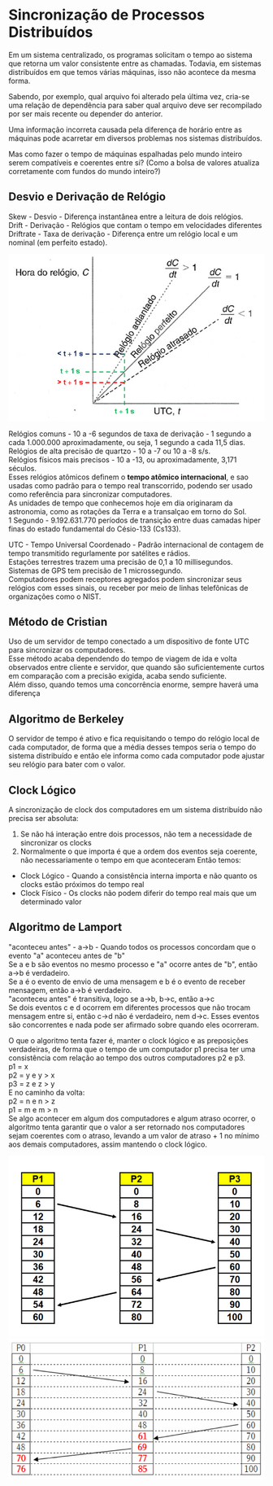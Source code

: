 # Sincronização de Processos Distribuídos
Em um sistema centralizado, os programas solicitam o tempo ao sistema que retorna um valor consistente entre as chamadas. Todavia, em sistemas distribuídos em que temos várias máquinas, isso não acontece da mesma forma.  
  
Sabendo, por exemplo, qual arquivo foi alterado pela última vez, cria-se uma relação de dependência para saber qual arquivo deve ser recompilado por ser mais recente ou depender do anterior.  
  
Uma informação incorreta causada pela diferença de horário entre as máquinas pode acarretar em diversos problemas nos sistemas distribuídos.  
  
Mas como fazer o tempo de máquinas espalhadas pelo mundo inteiro serem compatíveis e coerentes entre si? (Como a bolsa de valores atualiza corretamente com fundos do mundo inteiro?)  
  
## Desvio e Derivação de Relógio
Skew - Desvio - Diferença instantânea entre a leitura de dois relógios.  
Drift - Derivação - Relógios que contam o tempo em velocidades diferentes  
Driftrate - Taxa de derivação - Diferença entre um relógio local e um nominal (em perfeito estado).  

![](./img/taxa_derivação.png)

Relógios comuns - 10 a -6 segundos de taxa de derivação - 1 segundo a cada 1.000.000 aproximadamente, ou seja, 1 segundo a cada 11,5 dias.  
Relógios de alta precisão de quartzo - 10 a -7 ou 10 a -8 s/s.  
Relógios físicos mais precisos - 10 a -13, ou aproximadamente, 3,171 séculos.  
Esses relógios atômicos definem o **tempo atômico internacional**, e sao usadas como padrão para o tempo real transcorrido, podendo ser usado como referência para sincronizar computadores.  
As unidades de tempo que conhecemos hoje em dia originaram da astronomia, como as rotações da Terra e a transalçao em torno do Sol.  
1 Segundo - 9.192.631.770 períodos de transição entre duas camadas hiper finas do estado fundamental do Césio-133 (Cs133).  
  
UTC - Tempo Universal Coordenado - Padrão internacional de contagem de tempo transmitido regurlamente por satélites e rádios.  
Estações terrestres trazem uma precisão de 0,1 a 10 millisegundos.  
Sistemas de GPS tem precisão de 1 microssegundo.  
Computadores podem receptores agregados podem sincronizar seus relógios com esses sinais, ou receber por meio de linhas telefônicas de organizações como o NIST.  
  
## Método de Cristian
Uso de um servidor de tempo conectado a um dispositivo de fonte UTC para sincronizar os computadores.  
Esse método acaba dependendo do tempo de viagem de ida e volta observados entre cliente e servidor, que quando são suficientemente curtos em comparação com a precisão exigida, acaba sendo suficiente.  
Além disso, quando temos uma concorrência enorme, sempre haverá uma diferença  

## Algoritmo de Berkeley
O servidor de tempo é ativo e fica requisitando o tempo do relógio local de cada computador, de forma que a média desses tempos seria o tempo do sistema distribuído e então ele informa como cada computador pode ajustar seu relógio para bater com o valor.

## Clock Lógico
A sincronização de clock dos computadores em um sistema distribuído não precisa ser absoluta:
1. Se não há interação entre dois processos, não tem a necessidade de sincronizar os clocks
2. Normalmente o que importa é que a ordem dos eventos seja coerente, não necessariamente o tempo em que aconteceram
Então temos:
* Clock Lógico - Quando a consistência interna importa e não quanto os clocks estão próximos do tempo real
* Clock Físico - Os clocks não podem diferir do tempo real mais que um determinado valor

## Algoritmo de Lamport
"aconteceu antes" - a->b - Quando todos os processos concordam que o evento "a" aconteceu antes de "b"  
Se a e b são eventos no mesmo processo e "a" ocorre antes de "b", então a->b é verdadeiro.  
Se a é o evento de envio de uma mensagem e b é o evento de receber mensagem, então a->b é verdadeiro.  
"aconteceu antes" é transitiva, logo se a->b, b->c, então a->c  
Se dois eventos c e d ocorrem em diferentes processos que não trocam mensagem entre si, então c->d não é verdadeiro, nem d->c. Esses eventos são concorrentes e nada pode ser afirmado sobre quando eles ocorreram.  
  
O que o algoritmo tenta fazer é, manter o clock lógico e as preposições verdadeiras, de forma que o tempo de um computador p1 precisa ter uma consistência com relação ao tempo dos outros computadores p2 e p3.  
p1 = x  
p2 = y e y > x  
p3 = z e z > y  
E no caminho da volta:  
p2 = n e n > z  
p1 = m e m > n  
Se algo acontecer em algum dos computadores e algum atraso ocorrer, o algoritmo tenta garantir que o valor a ser retornado nos computadores sejam coerentes com o atraso, levando a um valor de atraso + 1 no mínimo aos demais computadores, assim mantendo o clock lógico.  

![](./img/lampart_esperado.png)
![](./img/lampart_ajustado.png)